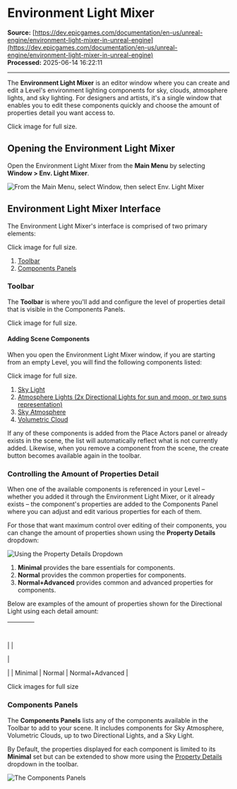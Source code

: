 # Environment Light Mixer

**Source:** [https://dev.epicgames.com/documentation/en-us/unreal-engine/environment-light-mixer-in-unreal-engine](https://dev.epicgames.com/documentation/en-us/unreal-engine/environment-light-mixer-in-unreal-engine)  
**Processed:** 2025-06-14 16:22:11

---

The **Environment Light Mixer** is an editor window where you can create and edit a Level's environment lighting components for sky, clouds, atmosphere lights, and sky lighting. For designers and artists, it's a single window that enables you to edit these components quickly and choose the amount of properties detail you want access to.

Click image for full size.

## Opening the Environment Light Mixer

Open the Environment Light Mixer from the **Main Menu** by selecting **Window > Env. Light Mixer**.

![From the Main Menu, select Window, then select Env. Light Mixer](https://d1iv7db44yhgxn.cloudfront.net/documentation/images/0ed64465-7304-4295-93b8-a34ad0592f1d/02-open-env-light-mixer.png)

## Environment Light Mixer Interface

The Environment Light Mixer's interface is comprised of two primary elements:

Click image for full size.

1.  [Toolbar](/documentation/en-us/unreal-engine/environment-light-mixer-in-unreal-engine#toolbar)
2.  [Components Panels](/documentation/en-us/unreal-engine/environment-light-mixer-in-unreal-engine#componentspanels)

### Toolbar

The **Toolbar** is where you'll add and configure the level of properties detail that is visible in the Components Panels.

Click image for full size.

#### Adding Scene Components

When you open the Environment Light Mixer window, if you are starting from an empty Level, you will find the following components listed:

Click image for full size.

1.  [Sky Light](/documentation/en-us/unreal-engine/sky-lights-in-unreal-engine)
2.  [Atmosphere Lights (2x Directional Lights for sun and moon, or two suns representation)](/documentation/en-us/unreal-engine/directional-lights-in-unreal-engine)
3.  [Sky Atmosphere](/documentation/en-us/unreal-engine/sky-atmosphere-component-in-unreal-engine)
4.  [Volumetric Cloud](/documentation/en-us/unreal-engine/volumetric-cloud-component-in-unreal-engine)

If any of these components is added from the Place Actors panel or already exists in the scene, the list will automatically reflect what is not currently added. Likewise, when you remove a component from the scene, the create button becomes available again in the toolbar.

### Controlling the Amount of Properties Detail

When one of the available components is referenced in your Level – whether you added it through the Environment Light Mixer, or it already exists – the component's properties are added to the Components Panel where you can adjust and edit various properties for each of them.

For those that want maximum control over editing of their components, you can change the amount of properties shown using the **Property Details** dropdown:

![Using the Property Details Dropdown](https://d1iv7db44yhgxn.cloudfront.net/documentation/images/5ae31959-7a2e-43b8-a870-4755c4d88e1c/06-elm-toolbar-properties-detail.png)

1.  **Minimal** provides the bare essentials for components.
2.  **Normal** provides the common properties for components.
3.  **Normal+Advanced** provides common and advanced properties for components.

Below are examples of the amount of properties shown for the Directional Light using each detail amount:

|   |   |   |
| --- | --- | --- |
| 
 | 

 | 

 |
| Minimal | Normal | Normal+Advanced |

Click images for full size

### Components Panels

The **Components Panels** lists any of the components available in the Toolbar to add to your scene. It includes components for Sky Atmosphere, Volumetric Clouds, up to two Directional Lights, and a Sky Light.

By Default, the properties displayed for each component is limited to its **Minimal** set but can be extended to show more using the [Property Details](/documentation/en-us/unreal-engine/environment-light-mixer-in-unreal-engine#controllingtheamountofpropertiesdetail) dropdown in the toolbar.

![The Components Panels](https://d1iv7db44yhgxn.cloudfront.net/documentation/images/614a547f-6c5f-43c7-ac97-89dd2165451c/10-elm-components-panel.png)